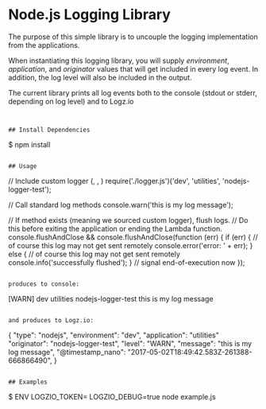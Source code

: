 # Node.js Logging Library

The purpose of this simple library is to uncouple the logging implementation from the applications.

When instantiating this logging library, you will supply *environment*, *application*, and *originator* values that will get included in every log event.  In addition, the log level will also be included in the output.

The current library prints all log events both to the console (stdout or stderr, depending on log level) and to Logz.io

```


## Install Dependencies

```
$ npm install
```

## Usage

```
// Include custom logger (<environment>, <application>, <originator>)
require('./logger.js')('dev', 'utilities', 'nodejs-logger-test');

// Call standard log methods
console.warn('this is my log message');

// If method exists (meaning we sourced custom logger), flush logs.
// Do this before exiting the application or ending the Lambda function.
console.flushAndClose && console.flushAndClose(function (err) {
    if (err) {
        // of course this log may not get sent remotely
        console.error('error: ' + err);
    } else {
        // of course this log may not get sent remotely
        console.info('successfully flushed');
    }
    // signal end-of-execution now
});

```

produces to console:

```
[WARN] dev utilities nodejs-logger-test this is my log message
```

and produces to Logz.io:

```
{
  "type": "nodejs",
  "environment": "dev",
  "application": "utilities"
  "originator": "nodejs-logger-test",
  "level": "WARN",
  "message": "this is my log message",
  "@timestamp_nano": "2017-05-02T18:49:42.583Z-261388-666866490",
}
```

## Examples

```
$ ENV LOGZIO_TOKEN=<token> LOGZIO_DEBUG=true node example.js
```

